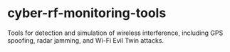 # cyber-rf-monitoring-tools
Tools for detection and simulation of wireless interference, including GPS spoofing, radar jamming, and Wi-Fi Evil Twin attacks.
